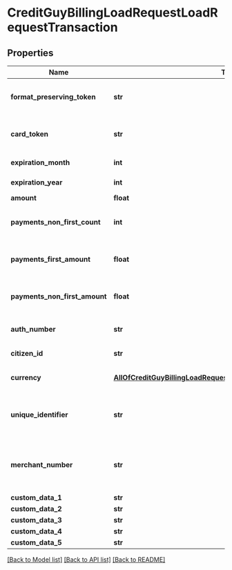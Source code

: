 # CreditGuyBillingLoadRequestLoadRequestTransaction

## Properties
Name | Type | Description | Notes
------------ | ------------- | ------------- | -------------
**format_preserving_token** | **str** | Format preserving card number&lt;div&gt;&lt;i&gt;Leave this empty when using CardToken&lt;/i&gt;&lt;/div&gt; | [optional] 
**card_token** | **str** | Card token&lt;div&gt;&lt;i&gt;Leave this empty when using FormatPreservingToken&lt;/i&gt;&lt;/div&gt; | [optional] 
**expiration_month** | **int** | Card expiration month (1-12) | 
**expiration_year** | **int** | Card expiration year (4 digits) | 
**amount** | **float** | Transaction amount | 
**payments_non_first_count** | **int** | Non-first payments count&lt;div&gt;&lt;i&gt;Leave this empty for non-payments transaction&lt;/i&gt;&lt;/div&gt; | [optional] 
**payments_first_amount** | **float** | First payment amount&lt;div&gt;&lt;i&gt;Leave this empty for non-payments transaction&lt;/i&gt;&lt;/div&gt; | [optional] 
**payments_non_first_amount** | **float** | Non-first payment amount&lt;div&gt;&lt;i&gt;Leave this empty for non-payments transaction&lt;/i&gt;&lt;/div&gt; | [optional] 
**auth_number** | **str** | Transaction authorization number&lt;div&gt;&lt;i&gt;Leave this empty for J4+J5&lt;/i&gt;&lt;/div&gt; | [optional] 
**citizen_id** | **str** | Israel Citizen ID / Passport Number | [optional] 
**currency** | [**AllOfCreditGuyBillingLoadRequestLoadRequestTransactionCurrency**](AllOfCreditGuyBillingLoadRequestLoadRequestTransactionCurrency.md) | Transaction currency&lt;div&gt;&lt;i&gt;Defaults to ILS&lt;/i&gt;&lt;/div&gt; | [optional] 
**unique_identifier** | **str** | Unique transaction identifier.&lt;div&gt;&lt;i&gt;This parameter can be used for preventing duplicate transactions&lt;/i&gt;&lt;/div&gt; | [optional] 
**merchant_number** | **str** | Shva merchant number (Terminal number).&lt;div&gt;&lt;i&gt;This parameter should only be used when multiple merchants are defined in the company.&lt;/i&gt;&lt;/div&gt; | [optional] 
**custom_data_1** | **str** | Custom data #1 | [optional] 
**custom_data_2** | **str** | Custom data #2 | [optional] 
**custom_data_3** | **str** | Custom data #3 | [optional] 
**custom_data_4** | **str** | Custom data #4 | [optional] 
**custom_data_5** | **str** | Custom data #5 | [optional] 

[[Back to Model list]](../README.md#documentation-for-models) [[Back to API list]](../README.md#documentation-for-api-endpoints) [[Back to README]](../README.md)

